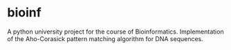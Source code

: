# bioinf
A python university project for the course of Bioinformatics. Implementation of the Aho-Corasick pattern matching algorithm for DNA sequences.
